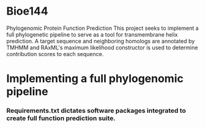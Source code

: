 # Bioe144
Phylogenomic Protein Function Prediction
This project seeks to implement a full phylogenetic pipeline to serve as a tool for transmembrane helix prediction. A target sequence and neighboring homologs are annotated by TMHMM and RAxML's maximum likelihood constructor is used to determine contribution scores to each sequence. 


# Implementing a full phylogenomic pipeline 
### Requirements.txt dictates software packages integrated to create full function prediction suite. 

